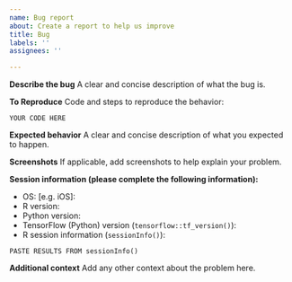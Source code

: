 ```yaml
---
name: Bug report
about: Create a report to help us improve
title: Bug
labels: ''
assignees: ''

---
```


**Describe the bug**
A clear and concise description of what the bug is.

**To Reproduce**
Code and steps to reproduce the behavior:

```
YOUR CODE HERE
```

**Expected behavior**
A clear and concise description of what you expected to happen.

**Screenshots**
If applicable, add screenshots to help explain your problem.

**Session information (please complete the following information):**
 - OS: [e.g. iOS]:
 - R version:
 - Python version:
 - TensorFlow (Python) version (`tensorflow::tf_version()`):
 - R session information (`sessionInfo()`):

```
PASTE RESULTS FROM sessionInfo()
```

**Additional context**
Add any other context about the problem here.
